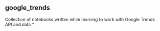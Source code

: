 ## google_trends
Collection of notebooks written while learning to work with Google Trends API and data
*

